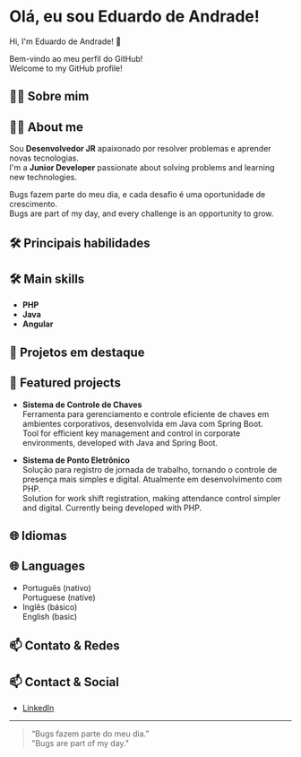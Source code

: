 # Olá, eu sou Eduardo de Andrade!  
Hi, I'm Eduardo de Andrade! 👋

Bem-vindo ao meu perfil do GitHub!  
Welcome to my GitHub profile!

## 👨‍💻 Sobre mim  
## 👨‍💻 About me

Sou **Desenvolvedor JR** apaixonado por resolver problemas e aprender novas tecnologias.  
I'm a **Junior Developer** passionate about solving problems and learning new technologies.

Bugs fazem parte do meu dia, e cada desafio é uma oportunidade de crescimento.  
Bugs are part of my day, and every challenge is an opportunity to grow.

## 🛠️ Principais habilidades  
## 🛠️ Main skills

- **PHP**  
- **Java**  
- **Angular**

## 🚀 Projetos em destaque  
## 🚀 Featured projects

- **Sistema de Controle de Chaves**  
  Ferramenta para gerenciamento e controle eficiente de chaves em ambientes corporativos, desenvolvida em Java com Spring Boot.  
  Tool for efficient key management and control in corporate environments, developed with Java and Spring Boot.

- **Sistema de Ponto Eletrônico**  
  Solução para registro de jornada de trabalho, tornando o controle de presença mais simples e digital. Atualmente em desenvolvimento com PHP.  
  Solution for work shift registration, making attendance control simpler and digital. Currently being developed with PHP.

## 🌐 Idiomas  
## 🌐 Languages

- Português (nativo)  
  Portuguese (native)
- Inglês (básico)  
  English (basic)

## 📫 Contato & Redes  
## 📫 Contact & Social

- [LinkedIn](https://www.linkedin.com/in/eduardo-de-andrade-055575232/)

---

> “Bugs fazem parte do meu dia.”  
> "Bugs are part of my day."
